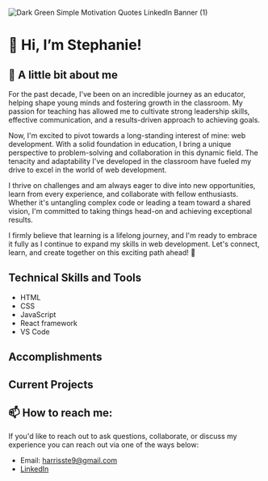 ![Dark Green Simple Motivation Quotes LinkedIn Banner (1)](https://github.com/HarrisSte/HarrisSte/assets/126029841/b4e7b869-ab7e-4eaa-b078-607b40052ac7)

# 👋 Hi, I’m Stephanie!
## 🌱 A little bit about me
For the past decade, I've been on an incredible journey as an educator, helping shape young minds and fostering growth in the classroom. My passion for teaching has allowed me to cultivate strong leadership skills, effective communication, and a results-driven approach to achieving goals.

Now, I'm excited to pivot towards a long-standing interest of mine: web development. With a solid foundation in education, I bring a unique perspective to problem-solving and collaboration in this dynamic field. The tenacity and adaptability I've developed in the classroom have fueled my drive to excel in the world of web development.

I thrive on challenges and am always eager to dive into new opportunities, learn from every experience, and collaborate with fellow enthusiasts. Whether it's untangling complex code or leading a team toward a shared vision, I'm committed to taking things head-on and achieving exceptional results.

I firmly believe that learning is a lifelong journey, and I'm ready to embrace it fully as I continue to expand my skills in web development. Let's connect, learn, and create together on this exciting path ahead! 🚀

## Technical Skills and Tools
- HTML
- CSS
- JavaScript
- React framework
- VS Code

## Accomplishments

## Current Projects

## 📫 How to reach me: 
If you'd like to reach out to ask questions, collaborate, or discuss my experience you can reach out via one of the ways below:
- Email: harrisste9@gmail.com
- [LinkedIn]()


